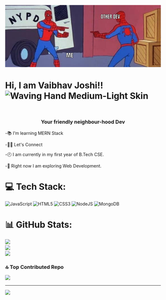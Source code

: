 <img src="/Spider_Man_Double_Meme_1_1757339827939.jpeg" style="max-width: 100%;" alt="Two Devs">
<h1>Hi, I am Vaibhav Joshi!! <img src="https://raw.githubusercontent.com/Tarikul-Islam-Anik/Animated-Fluent-Emojis/master/Emojis/Hand%20gestures/Waving%20Hand%20Medium-Light%20Skin%20Tone.png" alt="Waving Hand Medium-Light Skin Tone" width="40" height="40" style="max-width: 100%; height: auto; max-height: 40px;"></h1>
<h3 align="center">Your friendly neighbour-hood Dev</h3>
<p>-📚 I’m learning MERN Stack</p>
<p>-💪🏼 Let's Connect</p>
<p>-🕗 I am currently in my first year of B.Tech CSE.</p>
<p>-🦁 Right now I am exploring Web Development.</p>

# 💻 Tech Stack:
![JavaScript](https://img.shields.io/badge/javascript-%23323330.svg?style=for-the-badge&logo=javascript&logoColor=%23F7DF1E) ![HTML5](https://img.shields.io/badge/html5-%23E34F26.svg?style=for-the-badge&logo=html5&logoColor=white) ![CSS3](https://img.shields.io/badge/css3-%231572B6.svg?style=for-the-badge&logo=css3&logoColor=white) ![NodeJS](https://img.shields.io/badge/node.js-6DA55F?style=for-the-badge&logo=node.js&logoColor=white) ![MongoDB](https://img.shields.io/badge/MongoDB-%234ea94b.svg?style=for-the-badge&logo=mongodb&logoColor=white)
# 📊 GitHub Stats:
![](https://github-readme-stats.vercel.app/api?username=vaibhuujoshi&theme=dark&hide_border=false&include_all_commits=false&count_private=false)<br/>
![](https://nirzak-streak-stats.vercel.app/?user=vaibhuujoshi&theme=dark&hide_border=false)<br/>
![](https://github-readme-stats.vercel.app/api/top-langs/?username=vaibhuujoshi&theme=dark&hide_border=false&include_all_commits=false&count_private=false&layout=compact)

### 🔝 Top Contributed Repo
![](https://github-contributor-stats.vercel.app/api?username=vaibhuujoshi&limit=5&theme=blue-green&combine_all_yearly_contributions=true)

---
[![](https://visitcount.itsvg.in/api?id=vaibhuujoshi&icon=0&color=0)](https://visitcount.itsvg.in)

<!-- Proudly created with GPRM ( https://gprm.itsvg.in ) -->
